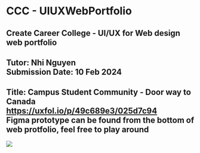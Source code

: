 # CCC - UIUXWebPortfolio
Create Career College - UI/UX for Web design web portfolio
---
Tutor: Nhi Nguyen<br>
Submission Date: 10 Feb 2024
---
Title: Campus Student Community - Door way to Canada<br>
https://uxfol.io/p/49c689e3/025d7c94<br>
Figma prototype can be found from the bottom of web protfolio, feel free to play around
---
![](Campus_Student_Comm_UIUX_protfo.png)


